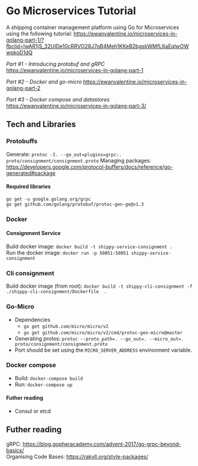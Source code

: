 # Go Microservices Tutorial
A shipping container management platform using Go for Microservices using the following tutorial: https://ewanvalentine.io/microservices-in-golang-part-1/?fbclid=IwAR1jS_32UIDe10cRRVO28J7oB4Meh1KKeB2bgskWMfL6aEqlwOWwpkoD1dQ

*Part #1 - Introducing protobuf and gRPC*  
https://ewanvalentine.io/microservices-in-golang-part-1

*Part #2 - Docker and go-micro*
https://ewanvalentine.io/microservices-in-golang-part-2

*Part #3 - Docker compose and datastores*  
https://ewanvalentine.io/microservices-in-golang-part-3/

## Tech and Libraries

### Protobuffs
Generate: `protoc -I. --go_out=plugins=grpc:. proto/consignment/consignment.proto`
Managing packages: https://developers.google.com/protocol-buffers/docs/reference/go-generated#package  

#### Required libraries
`go get -u google.golang.org/grpc`  
`go get github.com/golang/protobuf/protoc-gen-go@v1.3`   

### Docker

#### Consignment Service
Build docker image: `docker build -t shippy-service-consignment .`  
Run the docker image: `docker run -p 50051:50051 shippy-service-consignment` 

### Cli consignment
Build docker image (from root): `docker build -t shippy-cli-consignment -f ./shippy-cli-consignment/Dockerfile  .`

### Go-Micro
- Dependencies
  - `go get github.com/micro/micro/v2`  
  - `go get github.com/micro/micro/v2/cmd/protoc-gen-micro@master`  
- Generating protos: `protoc --proto_path=. --go_out=. --micro_out=. proto/consignment/consignment.proto`
- Port should be set using the `MICRO_SERVER_ADDRESS` environment variable.

### Docker compose
- Build: `docker-compose build`
- Run: `docker-compose up`

#### Futher reading
- Consul or etcd  

## Futher reading
gRPC: https://blog.gopheracademy.com/advent-2017/go-grpc-beyond-basics/  
Organising Code Bases: https://rakyll.org/style-packages/   


